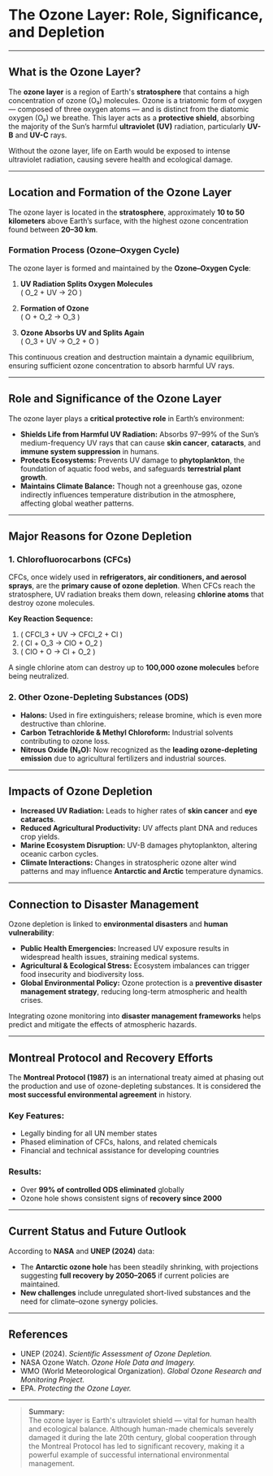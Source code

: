 # The Ozone Layer: Role, Significance, and Depletion

---

## What is the Ozone Layer?

The **ozone layer** is a region of Earth's **stratosphere** that contains a high concentration of ozone (O₃) molecules. Ozone is a triatomic form of oxygen — composed of three oxygen atoms — and is distinct from the diatomic oxygen (O₂) we breathe. This layer acts as a **protective shield**, absorbing the majority of the Sun’s harmful **ultraviolet (UV)** radiation, particularly **UV-B** and **UV-C** rays.

Without the ozone layer, life on Earth would be exposed to intense ultraviolet radiation, causing severe health and ecological damage.

---

## Location and Formation of the Ozone Layer

The ozone layer is located in the **stratosphere**, approximately **10 to 50 kilometers** above Earth’s surface, with the highest ozone concentration found between **20–30 km**.


### Formation Process (Ozone–Oxygen Cycle)

The ozone layer is formed and maintained by the **Ozone–Oxygen Cycle**:

1. **UV Radiation Splits Oxygen Molecules**  
   \( O_2 + UV → 2O \)

2. **Formation of Ozone**  
   \( O + O_2 → O_3 \)

3. **Ozone Absorbs UV and Splits Again**  
   \( O_3 + UV → O_2 + O \)

This continuous creation and destruction maintain a dynamic equilibrium, ensuring sufficient ozone concentration to absorb harmful UV rays.

---

## Role and Significance of the Ozone Layer

The ozone layer plays a **critical protective role** in Earth’s environment:

- **Shields Life from Harmful UV Radiation:** Absorbs 97–99% of the Sun’s medium-frequency UV rays that can cause **skin cancer**, **cataracts**, and **immune system suppression** in humans.  
- **Protects Ecosystems:** Prevents UV damage to **phytoplankton**, the foundation of aquatic food webs, and safeguards **terrestrial plant growth**.  
- **Maintains Climate Balance:** Though not a greenhouse gas, ozone indirectly influences temperature distribution in the atmosphere, affecting global weather patterns.

---

## Major Reasons for Ozone Depletion

### 1. Chlorofluorocarbons (CFCs)
CFCs, once widely used in **refrigerators, air conditioners, and aerosol sprays**, are the **primary cause of ozone depletion**. When CFCs reach the stratosphere, UV radiation breaks them down, releasing **chlorine atoms** that destroy ozone molecules.

**Key Reaction Sequence:**
1. \( CFCl_3 + UV → CFCl_2 + Cl \)
2. \( Cl + O_3 → ClO + O_2 \)
3. \( ClO + O → Cl + O_2 \)

A single chlorine atom can destroy up to **100,000 ozone molecules** before being neutralized.

### 2. Other Ozone-Depleting Substances (ODS)
- **Halons:** Used in fire extinguishers; release bromine, which is even more destructive than chlorine.  
- **Carbon Tetrachloride & Methyl Chloroform:** Industrial solvents contributing to ozone loss.  
- **Nitrous Oxide (N₂O):** Now recognized as the **leading ozone-depleting emission** due to agricultural fertilizers and industrial sources.

---

## Impacts of Ozone Depletion

- **Increased UV Radiation:** Leads to higher rates of **skin cancer** and **eye cataracts**.  
- **Reduced Agricultural Productivity:** UV affects plant DNA and reduces crop yields.  
- **Marine Ecosystem Disruption:** UV-B damages phytoplankton, altering oceanic carbon cycles.  
- **Climate Interactions:** Changes in stratospheric ozone alter wind patterns and may influence **Antarctic and Arctic** temperature dynamics.

---

## Connection to Disaster Management

Ozone depletion is linked to **environmental disasters** and **human vulnerability**:

- **Public Health Emergencies:** Increased UV exposure results in widespread health issues, straining medical systems.  
- **Agricultural & Ecological Stress:** Ecosystem imbalances can trigger food insecurity and biodiversity loss.  
- **Global Environmental Policy:** Ozone protection is a **preventive disaster management strategy**, reducing long-term atmospheric and health crises.

Integrating ozone monitoring into **disaster management frameworks** helps predict and mitigate the effects of atmospheric hazards.

---

## Montreal Protocol and Recovery Efforts

The **Montreal Protocol (1987)** is an international treaty aimed at phasing out the production and use of ozone-depleting substances. It is considered the **most successful environmental agreement** in history.

### Key Features:
- Legally binding for all UN member states  
- Phased elimination of CFCs, halons, and related chemicals  
- Financial and technical assistance for developing countries  

### Results:
- Over **99% of controlled ODS eliminated** globally  
- Ozone hole shows consistent signs of **recovery since 2000**

---

## Current Status and Future Outlook

According to **NASA** and **UNEP (2024)** data:
- The **Antarctic ozone hole** has been steadily shrinking, with projections suggesting **full recovery by 2050–2065** if current policies are maintained.  
- **New challenges** include unregulated short-lived substances and the need for climate–ozone synergy policies.

---

## References

- UNEP (2024). *Scientific Assessment of Ozone Depletion.*  
- NASA Ozone Watch. *Ozone Hole Data and Imagery.*  
- WMO (World Meteorological Organization). *Global Ozone Research and Monitoring Project.*  
- EPA. *Protecting the Ozone Layer.*

---

> **Summary:**  
> The ozone layer is Earth's ultraviolet shield — vital for human health and ecological balance. Although human-made chemicals severely damaged it during the late 20th century, global cooperation through the Montreal Protocol has led to significant recovery, making it a powerful example of successful international environmental management.



